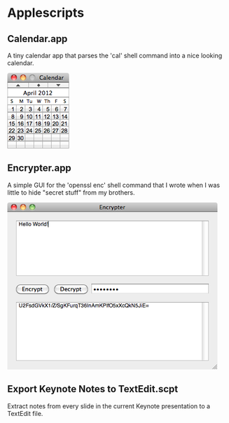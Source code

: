 # Applescripts


## Calendar.app

A tiny calendar app that parses the 'cal' shell command into a nice looking calendar.

![Screenshot](https://github.com/nathancahill/applescripts/raw/master/Calendar/calendar_screenshot.png)

## Encrypter.app

A simple GUI for the 'openssl enc' shell command that I wrote when I was little to hide "secret stuff" from my brothers.

![Screenshot](https://github.com/nathancahill/applescripts/raw/master/Encrypter/encrypter_screenshot.png)

## Export Keynote Notes to TextEdit.scpt

Extract notes from every slide in the current Keynote presentation to a TextEdit file.